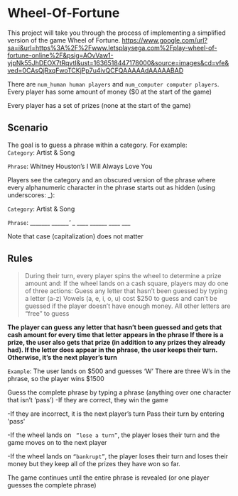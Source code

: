 # Wheel-Of-Fortune

This project will take you through the process of implementing a simplified version of the game Wheel of Fortune. 
https://www.google.com/url?sa=i&url=https%3A%2F%2Fwww.letsplaysega.com%2Fplay-wheel-of-fortune-online%2F&psig=AOvVaw1-yjpNk55JhDEOX7tRqvtI&ust=1636518447178000&source=images&cd=vfe&ved=0CAsQjRxqFwoTCKjPp7u4ivQCFQAAAAAdAAAAABAD

There are `num_human human players` and `num_computer computer players`.
Every player has some amount of money ($0 at the start of the game)

Every player has a set of prizes (none at the start of the game)

## Scenario
The goal is to guess a phrase within a category. For example: <br>
`Category`: Artist & Song

`Phrase`: Whitney Houston’s I Will Always Love You

Players see the category and an obscured version of the phrase where every alphanumeric character in the phrase starts out as hidden (using underscores: _):

`Category`: Artist & Song

`Phrase`: _______ _______'_ _ ____ ______ ____ ___

Note that case (capitalization) does not matter

## Rules
> During their turn, every player spins the wheel to determine a prize amount and:</span>
> If the wheel lands on a cash square, players may do one of three actions:
> Guess any letter that hasn’t been guessed by typing a letter (a-z)
> Vowels (a, e, i, o, u) cost $250 to guess and can’t be guessed if the player doesn’t have enough money. All other letters are “free” to guess

**The player can guess any letter that hasn’t been guessed and gets that cash amount for every time that letter appears in the phrase If there is a prize,
the user also gets that prize (in addition to any prizes they already had). If the letter does appear in the phrase, the user keeps their turn. 
Otherwise, it’s the next player’s turn**

`Example`: The user lands on $500 and guesses ‘W’
There are three W’s in the phrase, so the player wins $1500

Guess the complete phrase by typing a phrase (anything over one character that isn’t ‘pass’)
-If they are correct, they win the game

-If they are incorrect, it is the next player’s turn Pass their turn by entering 'pass'

-If the wheel lands on ` “lose a turn”`, the player loses their turn and the game moves on to the next player

-If the wheel lands on `“bankrupt”`, the player loses their turn and loses their money but they keep all of the prizes they have won so far.

The game continues until the entire phrase is revealed (or one player guesses the complete phrase)
